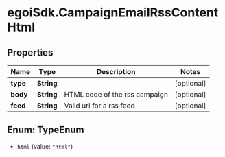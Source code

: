# egoiSdk.CampaignEmailRssContentHtml

## Properties
Name | Type | Description | Notes
------------ | ------------- | ------------- | -------------
**type** | **String** |  | [optional] 
**body** | **String** | HTML code of the rss campaign | [optional] 
**feed** | **String** | Valid url for a rss feed | [optional] 


<a name="TypeEnum"></a>
## Enum: TypeEnum


* `html` (value: `"html"`)




